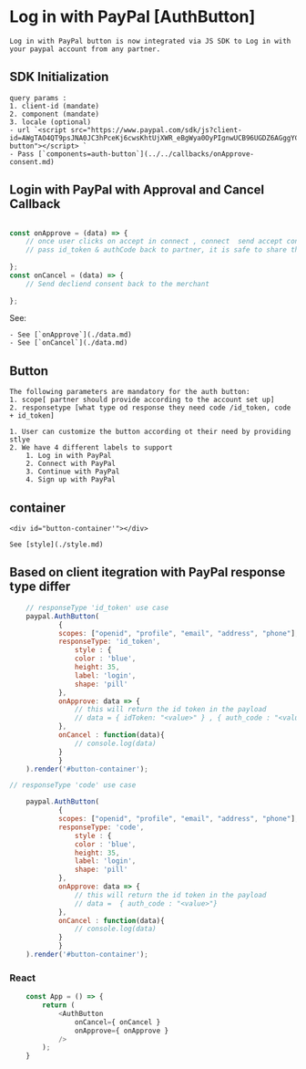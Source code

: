 # Log in with PayPal [AuthButton]
    Log in with PayPal button is now integrated via JS SDK to Log in with your paypal account from any partner.
## SDK Initialization
    query params : 
    1. client-id (mandate)
    2. component (mandate)
    3. locale (optional)
    - url `<script src="https://www.paypal.com/sdk/js?client-id=AWgTAO4QT9psJNA0JC3hPceKj6cwsKhtUjXWR_eBgWya0OyPIgnwUCB96UGDZ6AGggYCO29HfjVTYbY5&components=auth-button"></script> `
    - Pass [`components=auth-button`](../../callbacks/onApprove-consent.md)

## Login with PayPal with Approval and Cancel Callback

```javascript

const onApprove = (data) => {
    // once user clicks on accept in connect , connect  send accept consent to PayPal and returns the authcode
    // pass id_token & authCode back to partner, it is safe to share that data without clientId & secret they cannot exchange code => token
    
};
const onCancel = (data) => {
    // Send decliend consent back to the merchant
    
};
```

See:

    - See [`onApprove`](./data.md)
    - See [`onCancel`](./data.md)


## Button
    The following parameters are mandatory for the auth button:
    1. scope[ partner should provide according to the account set up]
    2. responsetype [what type od response they need code /id_token, code + id_token]

    1. User can customize the button according ot their need by providing stlye
    2. We have 4 different labels to support
        1. Log in with PayPal
        2. Connect with PayPal
        3. Continue with PayPal
        4. Sign up with PayPal

## container
    <div id="button-container'"></div>    

    See [style](./style.md)

## Based on client itegration with PayPal response type differ

```javascript
    // responseType 'id_token' use case
    paypal.AuthButton(
            {
            scopes: ["openid", "profile", "email", "address", "phone"],
            responseType: 'id_token',   
                style : {
                color : 'blue',
                height: 35,
                label: 'login',
                shape: 'pill'
            },
            onApprove: data => {
                // this will return the id token in the payload
                // data = { idToken: "<value>" } , { auth_code : "<value>"}
            },
            onCancel : function(data){
                // console.log(data)    
            }
            }
    ).render('#button-container');
```

```javascript
// responseType 'code' use case

    paypal.AuthButton(
            {
            scopes: ["openid", "profile", "email", "address", "phone"],
            responseType: 'code',   
                style : {
                color : 'blue',
                height: 35,
                label: 'login',
                shape: 'pill'
            },
            onApprove: data => {
                // this will return the id token in the payload
                // data =  { auth_code : "<value>"}
            },
            onCancel : function(data){
                // console.log(data)    
            }
            }
    ).render('#button-container');
```

### React

```javascript
    const App = () => {
        return (
            <AuthButton
                onCancel={ onCancel }
                onApprove={ onApprove }
            />
        );
    }
```
